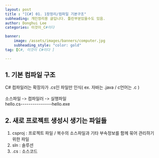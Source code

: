 ```yaml
---
layout: post
title : "[C#] 01. 1장정리/컴파일 기본구조"
subheading: 개인정리용 글입니다. 틀린부분있을수도 있음.
author: Donghui Lee
categories: 이것이_C#이다

banner:
    image: /assets/images/banners/computer.jpg
    subheading_style: "color: gold"
tag: [C#, 이것이 C#이다 ]

---
```


## 1. 기본 컴파일 구조

C# 컴파일러는 확장자가 .cs인 파일만 인식( ex. 자바는 .java / c언어는 .c )  
<br>
소스파일 -> 컴파일러 -> 실행파일  
hello.cs----------------hello.exe

## 2. 새로 프로젝트 생성시 생기는 파일들 
1. csproj : 프로젝트 파일 / 복수의 소스파일과 기타 부속정보를 함께 묶어 관리하기 위한 파일
2. sln : 솔루션
3. .cs : 소스코드
   
